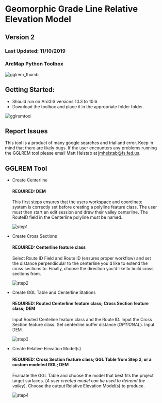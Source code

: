 # Geomorphic Grade Line Relative Elevation Model
## Version 2
### Last Updated: 11/10/2019
### ArcMap Python Toolbox

![gglrem_thumb](https://user-images.githubusercontent.com/29985018/44356381-0e653a00-a464-11e8-91fb-788c0ebc08dd.png)

## Getting Started:

- Should run on ArcGIS versions 10.3 to 10.6
- Download the toolbox and place it in the appropriate folder folder.

![gglremtool](https://user-images.githubusercontent.com/29985018/44349484-fb496e80-a451-11e8-8dd1-e9a31d1bb486.png)

## Report Issues

This tool is a product of many google searches and trial and error. Keep in mind that there are likely bugs.
If the user encounters any problems running the GGLREM tool please email Matt Helstab at jmhelstab@fs.fed.us.

## GGLREM Tool

- Create Centerline

  #### REQUIRED: DEM 

  This first steps ensures that the users workspace and coordinate system is correctly set before creating a polyline feature class. The     user must then start an edit session and draw their valley centerline. The RouteID field in the Centerline polyline must be named.   
  
  ![step1](https://user-images.githubusercontent.com/29985018/44349907-00f38400-a453-11e8-972f-eb3131e190ed.png)

- Create Cross Sections

   #### REQUIRED: Centerline feature class
  
  Select Route ID Field and Route ID (ensures proper workflow) and set the distance perpendicular to the centerline you'd like to extend     the cross sections to. Finally, choose the direction you'd like to build cross sections from. 
  
  ![step2](https://user-images.githubusercontent.com/29985018/44349912-0650ce80-a453-11e8-9058-897cd2206103.png)

- Create GGL Table and Centerline Stations

   #### REQUIRED: Routed Centerline feature class; Cross Section feature class; DEM
   
   Input Routed Centeline feature class and the Route ID. Input the Cross Section feature class. Set centerline buffer distance            (*OPTIONAL*). Input DEM.
   
   ![step3](https://user-images.githubusercontent.com/29985018/44349921-08b32880-a453-11e8-8fea-8171e86d0d3b.png)

- Create Relative Elevation Model(s)

   #### REQUIRED: Cross Section feature class; GGL Table from Step 3, or a custom modeled GGL; DEM 

  Evaluate the GGL Table and choose the model that best fits the project target surfaces. (*A user created model can be used to detrend   the valley*). Choose the output Relative Elevation Model(s) to produce. 
  
  ![step4](https://user-images.githubusercontent.com/29985018/44349926-0b158280-a453-11e8-8070-067edae73b90.png)
